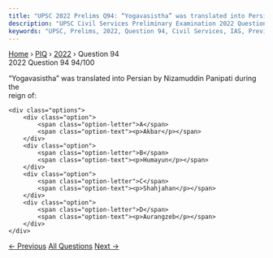 ```yaml
---
title: "UPSC 2022 Prelims Q94: “Yogavasistha” was translated into Persian by Nizamuddin Pan..."
description: "UPSC Civil Services Preliminary Examination 2022 Question 94 with options and answer"
keywords: "UPSC, Prelims, 2022, Question 94, Civil Services, IAS, Previous Year Questions"
---
```


<nav class="breadcrumb">
    <a href="../../">Home</a>
    <span>›</span>
    <a href="../">PIQ</a>
    <span>›</span>
    <a href="./">2022</a>
    <span>›</span>
    <span>Question 94</span>
</nav>

<div class="question-header">
    <div class="question-meta">
        <span class="year-badge">2022</span>
        <span class="question-number">Question 94</span>
        <span class="progress">94/100</span>
    </div>
    <div class="progress-bar">
        <div class="progress-fill" style="width: 94.0%"></div>
    </div>
</div>

<div class="question-content">
    <div class="question-text">
        <p>“Yogavasistha” was translated into Persian by Nizamuddin Panipati during the<br />
reign of:</p>
    </div>
    
    <div class="options">
        <div class="option">
            <span class="option-letter">A</span>
            <span class="option-text"><p>Akbar</p></span>
        </div>
        <div class="option">
            <span class="option-letter">B</span>
            <span class="option-text"><p>Humayun</p></span>
        </div>
        <div class="option">
            <span class="option-letter">C</span>
            <span class="option-text"><p>Shahjahan</p></span>
        </div>
        <div class="option">
            <span class="option-letter">D</span>
            <span class="option-text"><p>Aurangzeb</p></span>
        </div>
    </div>
</div>

<div class="question-nav">
    <a href="../q093-which-one-of-the-following-statements-about-sangam/" class="nav-btn prev">← Previous</a>
    <a href="../" class="nav-btn center">All Questions</a>
    <a href="../q095-the-worlds-second-tallest-statue-in-sitting-pose-o/" class="nav-btn next">Next →</a>
</div>
